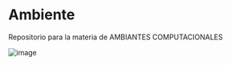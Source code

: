 # Ambiente
Repositorio para la materia de AMBIANTES COMPUTACIONALES

![image](https://github.com/kevexs/Ambiente/assets/84583104/ebff091e-2922-434a-991a-5acd4f35886c)

